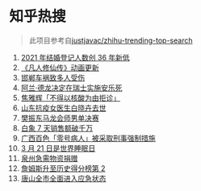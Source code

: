 # 知乎热搜

> 此项目参考自[justjavac/zhihu-trending-top-search](https://github.com/justjavac/zhihu-trending-top-search/blob/main/utils.ts)

<!-- BEGIN -->
  <!-- 最后更新时间:Mon Mar 21 2022 07:12:02 GMT+0000 (Coordinated Universal Time) -->
  1. [2021 年结婚登记人数创 36 年新低](https://www.zhihu.com/search?q=2021年结婚登记人数)
1. [《凡人修仙传》动画更新](https://www.zhihu.com/search?q=凡人修仙传)
1. [邯郸车祸致多人受伤](https://www.zhihu.com/search?q=邯郸车祸)
1. [阿兰·德龙决定在瑞士实施安乐死](https://www.zhihu.com/search?q=阿兰德龙安乐死)
1. [焦雅辉「不得以核酸为由拒诊」](https://www.zhihu.com/search?q=不得以核酸为由拒诊)
1. [山东抗疫女医生白晓卉去世](https://www.zhihu.com/search?q=白晓卉)
1. [樊振东马龙会师男单决赛](https://www.zhihu.com/search?q=樊振东)
1. [白象 7 天销售额破千万](https://www.zhihu.com/search?q=白象销售额)
1. [广西百色「零号病人」被采取刑事强制措施](https://www.zhihu.com/search?q=百色零号病人)
1. [3 月 21 日是世界睡眠日](https://www.zhihu.com/search?q=世界睡眠日)
1. [泉州急需物资捐赠](https://www.zhihu.com/search?q=泉州疫情)
1. [詹姆斯升至历史得分榜第 2](https://www.zhihu.com/search?q=詹姆斯总得分)
1. [唐山全市全面进入应急状态](https://www.zhihu.com/search?q=唐山进入应急状态)
  <!-- END -->
